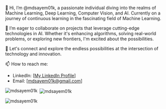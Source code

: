 👋 Hi, I’m @mdsayem01k, a passionate individual diving into the realms of Machine Learning, Deep Learning, Computer Vision, and AI. Currently on a journey of continuous learning in the fascinating field of Machine Learning.

🌱 I’m eager to collaborate on projects that leverage cutting-edge technologies in AI. Whether it's enhancing algorithms, solving real-world problems, or exploring new frontiers, I'm excited about the possibilities.

💞️ Let's connect and explore the endless possibilities at the intersection of technology and innovation.

📫 How to reach me:
   - LinkedIn: [[My LinkedIn Profile](https://www.linkedin.com/in/mdsayem01k/)]
   - Email: [mdsayem01k@gmail.com]

<!---
mdsayem01k/mdsayem01k is a ✨ special ✨ repository because its `README.md` (this file) appears on your GitHub profile.
You can click the Preview link to take a look at your changes.
--->




<p><img align="left" src="https://github-readme-stats.vercel.app/api/top-langs?username=mdsayem01k&show_icons=true&locale=en&layout=compact" alt="mdsayem01k" /></p>

<p>&nbsp;<img align="center" src="https://github-readme-stats.vercel.app/api?username=mdsayem01k&show_icons=true&locale=en" alt="mdsayem01k" /></p>

<p><img align="center" src="https://github-readme-streak-stats.herokuapp.com/?user=mdsayem01k&" alt="mdsayem01k" /></p>

